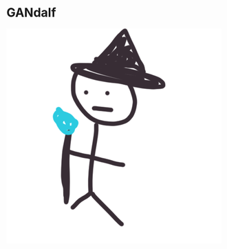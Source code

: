 <!-- # GANs
PyTorch implementations of different Generative Adversarial Network schemes


## Types
- [x] GAN
- [x] Wasserstein GAN (WGAN)
- [ ] Conditional GAN (cGAN)
- [ ] InfoGAN

## Dependencies
PyTorch, Numpy, Visdom

## Usage
Training can be started simply by navigating to a folder and running `python train.py`.

A visdom server must be running locally prior to starting training. Run `visdom` in a separate terminal window to do so. -->

# GANdalf

<img src="wizard.png">
